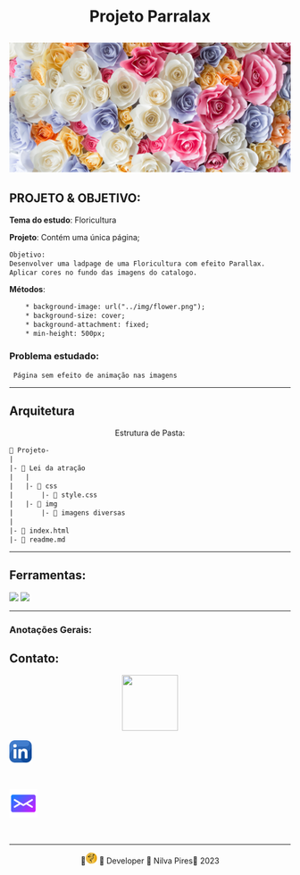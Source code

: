 # <center>Projeto Parralax </center>
![Flower](img/flower.png)
---

## PROJETO & OBJETIVO:

__Tema do estudo__: Floricultura

__Projeto__: Contém uma única página;

    Objetivo:   
    Desenvolver uma ladpage de uma Floricultura com efeito Parallax. Aplicar cores no fundo das imagens do catalogo.

  __Métodos__:

        * background-image: url("../img/flower.png");
        * background-size: cover;
        * background-attachment: fixed;
        * min-height: 500px;

### Problema estudado:
     Página sem efeito de animação nas imagens
         

---
## Arquitetura
<center>Estrutura de Pasta:</center>

    📁 Projeto-
    |
    |- 📁 Lei da atração
    |   |
    |   |- 📁 css
    |       |- 📑 style.css
    |   |- 📁 img
    |       |- 📑 imagens diversas
    |       
    |- 📑 index.html
    |- 📑 readme.md
---
## Ferramentas:
 ![](https://img.shields.io/badge/HTML-239120?style=for-the-badge&logo=html5&logoColor=white)
![](https://img.shields.io/badge/CSS-239120?&style=for-the-badge&logo=css3&logoColor=white)  

---
### Anotações Gerais:

## Contato:

<center><img src="https://gifmania.com.br/wp-content/uploads/2020/12/fala_comigo.gif" width="100px" height="100px"></center>


<widht><a href="https://www.linkedin.com/in/nilva-pires" target="_blank">
<img text-align="left"  src="img/linkedin.png" alt="linkedin" width="40px" height="40px"></a></widht>  

<br>


 <left><a href="mailto:piresnilva@gmail.com" target="_blank">
<img text-align="right" src="img/email.png" alt="e-mail"  width="50px" height="50px"></a>  </left>

<br>  

___

<center>🔸<img src="img/mpnf.png" width="20px" height="20px"> 🔸 Developer 🔸 Nilva Pires🔸 2023</center>






